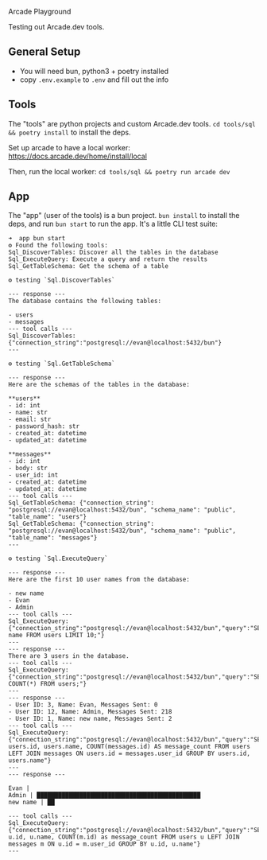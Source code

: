 Arcade Playground

Testing out Arcade.dev tools.

## General Setup

- You will need bun, python3 + poetry installed
- copy `.env.example` to `.env` and fill out the info

## Tools

The "tools" are python projects and custom Arcade.dev tools. `cd tools/sql && poetry install` to install the deps.

Set up arcade to have a local worker: https://docs.arcade.dev/home/install/local

Then, run the local worker: `cd tools/sql && poetry run arcade dev`

## App

The "app" (user of the tools) is a bun project. `bun install` to install the deps, and run `bun start` to run the app. It's a little CLI test suite:

```
➜  app bun start
⚙️ Found the following tools:
Sql_DiscoverTables: Discover all the tables in the database
Sql_ExecuteQuery: Execute a query and return the results
Sql_GetTableSchema: Get the schema of a table

⚙️ testing `Sql.DiscoverTables`

--- response ---
The database contains the following tables:

- users
- messages
--- tool calls ---
Sql_DiscoverTables: {"connection_string":"postgresql://evan@localhost:5432/bun"}
---

⚙️ testing `Sql.GetTableSchema`

--- response ---
Here are the schemas of the tables in the database:

**users**
- id: int
- name: str
- email: str
- password_hash: str
- created_at: datetime
- updated_at: datetime

**messages**
- id: int
- body: str
- user_id: int
- created_at: datetime
- updated_at: datetime
--- tool calls ---
Sql_GetTableSchema: {"connection_string": "postgresql://evan@localhost:5432/bun", "schema_name": "public", "table_name": "users"}
Sql_GetTableSchema: {"connection_string": "postgresql://evan@localhost:5432/bun", "schema_name": "public", "table_name": "messages"}
---

⚙️ testing `Sql.ExecuteQuery`

--- response ---
Here are the first 10 user names from the database:

- new name
- Evan
- Admin
--- tool calls ---
Sql_ExecuteQuery: {"connection_string":"postgresql://evan@localhost:5432/bun","query":"SELECT name FROM users LIMIT 10;"}
---
--- response ---
There are 3 users in the database.
--- tool calls ---
Sql_ExecuteQuery: {"connection_string":"postgresql://evan@localhost:5432/bun","query":"SELECT COUNT(*) FROM users;"}
---
--- response ---
- User ID: 3, Name: Evan, Messages Sent: 0
- User ID: 12, Name: Admin, Messages Sent: 218
- User ID: 1, Name: new name, Messages Sent: 2
--- tool calls ---
Sql_ExecuteQuery: {"connection_string":"postgresql://evan@localhost:5432/bun","query":"SELECT users.id, users.name, COUNT(messages.id) AS message_count FROM users LEFT JOIN messages ON users.id = messages.user_id GROUP BY users.id, users.name"}
---
--- response ---

Evan |
Admin | ██████████████████████████████████████████████
new name | ██

--- tool calls ---
Sql_ExecuteQuery: {"connection_string":"postgresql://evan@localhost:5432/bun","query":"SELECT u.id, u.name, COUNT(m.id) as message_count FROM users u LEFT JOIN messages m ON u.id = m.user_id GROUP BY u.id, u.name"}
---
```
